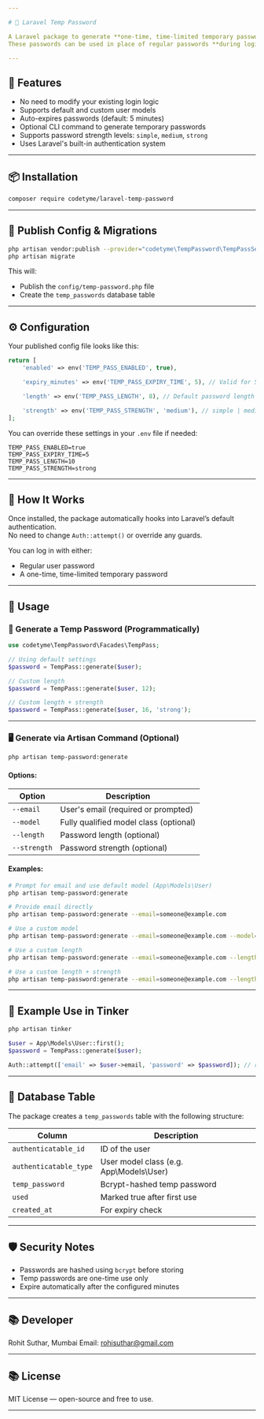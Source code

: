 ```yaml
---

# 🔐 Laravel Temp Password

A Laravel package to generate **one-time, time-limited temporary passwords** for user authentication.
These passwords can be used in place of regular passwords **during login** and automatically expire after a configurable period (e.g., 5 minutes).

---
```


## 🚀 Features

- No need to modify your existing login logic
- Supports default and custom user models
- Auto-expires passwords (default: 5 minutes)
- Optional CLI command to generate temporary passwords
- Supports password strength levels: `simple`, `medium`, `strong`
- Uses Laravel's built-in authentication system

---

## 📦 Installation

```bash
composer require codetyme/laravel-temp-password
```
---

## 📂 Publish Config & Migrations

```bash
php artisan vendor:publish --provider="codetyme\TempPassword\TempPassServiceProvider" --tag=config
php artisan migrate
```

This will:
- Publish the `config/temp-password.php` file
- Create the `temp_passwords` database table

---

## ⚙️ Configuration

Your published config file looks like this:

```php
return [
    'enabled' => env('TEMP_PASS_ENABLED', true),

    'expiry_minutes' => env('TEMP_PASS_EXPIRY_TIME', 5), // Valid for 5 minutes

    'length' => env('TEMP_PASS_LENGTH', 8), // Default password length

    'strength' => env('TEMP_PASS_STRENGTH', 'medium'), // simple | medium | strong
];
```

You can override these settings in your `.env` file if needed:

```env
TEMP_PASS_ENABLED=true
TEMP_PASS_EXPIRY_TIME=5
TEMP_PASS_LENGTH=10
TEMP_PASS_STRENGTH=strong
```

---

## 🧠 How It Works

Once installed, the package automatically hooks into Laravel’s default authentication.  
No need to change `Auth::attempt()` or override any guards.

You can log in with either:
- Regular user password
- A one-time, time-limited temporary password

---

## 🔐 Usage

### 📌 Generate a Temp Password (Programmatically)

```php
use codetyme\TempPassword\Facades\TempPass;

// Using default settings
$password = TempPass::generate($user);

// Custom length
$password = TempPass::generate($user, 12);

// Custom length + strength
$password = TempPass::generate($user, 16, 'strong');
```

---

### 🖥️ Generate via Artisan Command (Optional)

```bash
php artisan temp-password:generate
```

#### Options:

| Option         | Description                                |
|----------------|--------------------------------------------|
| `--email`      | User's email (required or prompted)        |
| `--model`      | Fully qualified model class (optional)     |
| `--length`     | Password length (optional)                 |
| `--strength`   | Password strength (optional)               |


#### Examples:

```bash
# Prompt for email and use default model (App\Models\User)
php artisan temp-password:generate

# Provide email directly
php artisan temp-password:generate --email=someone@example.com

# Use a custom model
php artisan temp-password:generate --email=someone@example.com --model=App\\Models\\Customer

# Use a custom length
php artisan temp-password:generate --email=someone@example.com --length=10

# Use a custom length + strength
php artisan temp-password:generate --email=someone@example.com --length=15 --strength=strong
```

---

## 🔧 Example Use in Tinker

```bash
php artisan tinker
```

```php
$user = App\Models\User::first();
$password = TempPass::generate($user);

Auth::attempt(['email' => $user->email, 'password' => $password]); // returns true ✅
```

---

## 📁 Database Table

The package creates a `temp_passwords` table with the following structure:


| Column                 | Description                                |
|------------------------|--------------------------------------------|
| `authenticatable_id`   | ID of the user                             |
| `authenticatable_type` | User model class (e.g. App\Models\User)    |
| `temp_password`        | Bcrypt-hashed temp password                |
| `used`                 | Marked true after first use                |
| `created_at`           | For expiry check                           |


---

## 🛡️ Security Notes

- Passwords are hashed using `bcrypt` before storing
- Temp passwords are one-time use only
- Expire automatically after the configured minutes

---

## 📚 Developer

Rohit Suthar, Mumbai
Email: rohisuthar@gmail.com

---

## 📚 License

MIT License — open-source and free to use.

---
